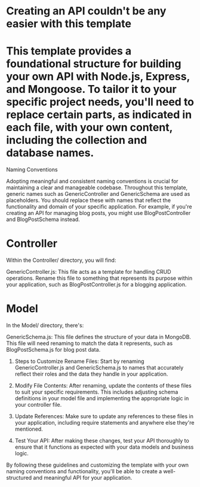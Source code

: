 # Creating an API couldn't be any easier with this template

# This template provides a foundational structure for building your own API with Node.js, Express, and Mongoose. To tailor it to your specific project needs, you'll need to replace certain parts, as indicated in each file, with your own content, including the collection and database names.

Naming Conventions

Adopting meaningful and consistent naming conventions is crucial for maintaining a clear and manageable codebase. Throughout this template, generic names such as GenericController and GenericSchema are used as placeholders. You should replace these with names that reflect the functionality and domain of your specific application. For example, if you're creating an API for managing blog posts, you might use BlogPostController and BlogPostSchema instead.

# Controller

Within the Controller/ directory, you will find:

GenericController.js: This file acts as a template for handling CRUD operations. Rename this file to something that represents its purpose within your application, such as BlogPostController.js for a blogging application.

# Model

In the Model/ directory, there's:

GenericSchema.js: This file defines the structure of your data in MongoDB. This file will need renaming to match the data it represents, such as BlogPostSchema.js for blog post data.

1. Steps to Customize
Rename Files: Start by renaming GenericController.js and GenericSchema.js to names that accurately reflect their roles and the data they handle in your application.

2. Modify File Contents: After renaming, update the contents of these files to suit your specific requirements. This includes adjusting schema definitions in your model file and implementing the appropriate logic in your controller file.

3. Update References: Make sure to update any references to these files in your application, including require statements and anywhere else they're mentioned.

4. Test Your API: After making these changes, test your API thoroughly to ensure that it functions as expected with your data models and business logic.

By following these guidelines and customizing the template with your own naming conventions and functionality, you'll be able to create a well-structured and meaningful API for your application.